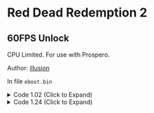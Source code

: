 # Red Dead Redemption 2

## 60FPS Unlock

CPU Limited. For use with Prospero.

Author: [illusion](https://github.com/illusion0001)

In file `eboot.bin`

<details>
<summary>Code 1.02 (Click to Expand)</summary>

```
85 C0 0F 44 F0 E8 89 A8 3F 01

BE 00 00 00 00 E8 89 A8 3F 01
```

</details>

<details>
<summary>Code 1.24 (Click to Expand)</summary>

```
85 C0 0F 44 F0 E8 F4 7A 47 01

BE 00 00 00 00 E8 F4 7A 47 01
```

</details>
